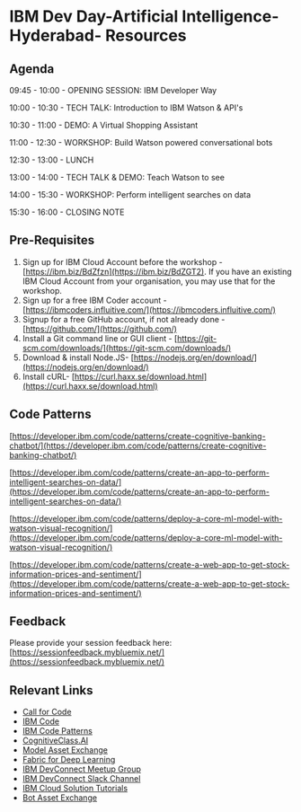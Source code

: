 # IBM Dev Day-Artificial Intelligence-Hyderabad- Resources

## Agenda

09:45 - 10:00	- OPENING SESSION: IBM Developer Way

10:00 - 10:30	- TECH TALK: Introduction to IBM Watson & API's

10:30 - 11:00 - DEMO: A Virtual Shopping Assistant 

11:00 - 12:30	- WORKSHOP: Build Watson powered conversational bots

12:30 - 13:00 - LUNCH

13:00 - 14:00 - TECH TALK & DEMO: Teach Watson to see

14:00 - 15:30 - WORKSHOP: Perform intelligent searches on data 

15:30 - 16:00 - CLOSING NOTE

## Pre-Requisites

1. Sign up for IBM Cloud Account before the workshop - [https://ibm.biz/BdZfzn](https://ibm.biz/BdZGT2). If you have an existing IBM Cloud Account from your organisation, you may use that for the workshop.
2. Sign up for a free IBM Coder account - [https://ibmcoders.influitive.com/](https://ibmcoders.influitive.com/)
3. Signup for a free GitHub account, if not already done  - [https://github.com/](https://github.com/)
4. Install a Git command line or GUI client - [https://git-scm.com/downloads/](https://git-scm.com/downloads/)
5. Download & install Node.JS- [https://nodejs.org/en/download/](https://nodejs.org/en/download/)
6. Install cURL- [https://curl.haxx.se/download.html](https://curl.haxx.se/download.html)

## Code Patterns

[https://developer.ibm.com/code/patterns/create-cognitive-banking-chatbot/](https://developer.ibm.com/code/patterns/create-cognitive-banking-chatbot/)

[https://developer.ibm.com/code/patterns/create-an-app-to-perform-intelligent-searches-on-data/](https://developer.ibm.com/code/patterns/create-an-app-to-perform-intelligent-searches-on-data/)

[https://developer.ibm.com/code/patterns/deploy-a-core-ml-model-with-watson-visual-recognition/](https://developer.ibm.com/code/patterns/deploy-a-core-ml-model-with-watson-visual-recognition/)

[https://developer.ibm.com/code/patterns/create-a-web-app-to-get-stock-information-prices-and-sentiment/](https://developer.ibm.com/code/patterns/create-a-web-app-to-get-stock-information-prices-and-sentiment/)

## Feedback

Please provide your session feedback here:[https://sessionfeedback.mybluemix.net/](https://sessionfeedback.mybluemix.net/)

## Relevant Links

* [Call for Code](https://developer.ibm.com/code/2018/05/24/global-importance-answering-call-code/)
* [IBM Code](https://developer.ibm.com/code/)
* [IBM Code Patterns](https://developer.ibm.com/code/patterns/?cm_sp=Developer-_-Top-Nav-_-Journeys)
* [CognitiveClass.AI](https://cognitiveclass.ai/)
* [Model Asset Exchange](https://developer.ibm.com/code/exchanges/models/)
* [Fabric for Deep Learning](https://github.com/IBM/FfDL)
* [IBM DevConnect Meetup Group](https://www.meetup.com/IBMDevConnect-Bangalore/)
* [IBM DevConnect Slack Channel](https://slackrequest.mybluemix.net)
* [IBM Cloud Solution Tutorials](http://ibm.biz/solution-tutorials)
* [Bot Asset Exchange](https://developer.ibm.com/code/exchanges/bots/)
